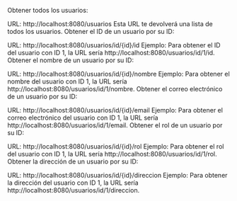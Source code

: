 Obtener todos los usuarios:

URL: http://localhost:8080/usuarios
Esta URL te devolverá una lista de todos los usuarios.
Obtener el ID de un usuario por su ID:

URL: http://localhost:8080/usuarios/id/{id}/id
Ejemplo: Para obtener el ID del usuario con ID 1, la URL sería http://localhost:8080/usuarios/id/1/id.
Obtener el nombre de un usuario por su ID:

URL: http://localhost:8080/usuarios/id/{id}/nombre
Ejemplo: Para obtener el nombre del usuario con ID 1, la URL sería http://localhost:8080/usuarios/id/1/nombre.
Obtener el correo electrónico de un usuario por su ID:

URL: http://localhost:8080/usuarios/id/{id}/email
Ejemplo: Para obtener el correo electrónico del usuario con ID 1, la URL sería http://localhost:8080/usuarios/id/1/email.
Obtener el rol de un usuario por su ID:

URL: http://localhost:8080/usuarios/id/{id}/rol
Ejemplo: Para obtener el rol del usuario con ID 1, la URL sería http://localhost:8080/usuarios/id/1/rol.
Obtener la dirección de un usuario por su ID:

URL: http://localhost:8080/usuarios/id/{id}/direccion
Ejemplo: Para obtener la dirección del usuario con ID 1, la URL sería http://localhost:8080/usuarios/id/1/direccion.
